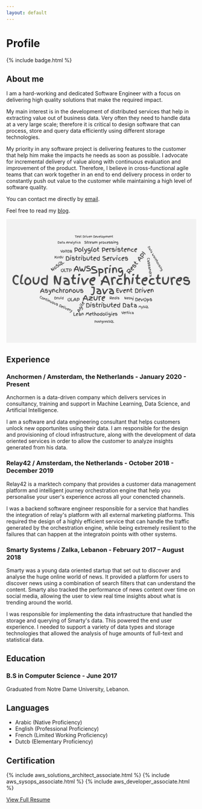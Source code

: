 ```yaml
---
layout: default
---
```

# Profile

{% include badge.html %}

## About me

I am a hard-working and dedicated Software Engineer with a focus on delivering high quality solutions that make the required impact.

My main interest is in the development of distributed services that help in extracting value out of business data. Very often they need to handle data at a very large scale; therefore it is critical to design software that can process, store and query data efficiently using different storage technologies.

My priority in any software project is delivering features to the customer that help him make the impacts he needs as soon as possible. I advocate for incremental delivery of value along with continuous evaluation and improvement of the product.
Therefore, I believe in cross-functional agile teams that can work together in an end to end delivery process in order to constantly push out value to the customer while maintaining a high level of software quality.

You can contact me directly by [email](mailto:i_kh@icloud.com?subject=[Resume]%20Getting%20in%20touch).

Feel free to read my [blog](https://blog.issakhoury.me).

![wordcloud](assets/wordcloud.png)

## Experience

### Anchormen / Amsterdam, the Netherlands - January 2020 - Present

Anchormen is a data-driven company which delivers services in consultancy, training and support in Machine Learning, Data Science, and Artificial Intelligence.

I am a software and data engineering consultant that helps customers unlock new opportunites using their data. I am responsible for the design and provisioning of cloud infrastructure, along with the development of data oriented services in order to allow the customer to analyze insights generated from his data.

### Relay42 / Amsterdam, the Netherlands - October 2018 - December 2019

Relay42 is a marktech company that provides a customer data management platform and intelligent journey orchestration engine that help you personalise your user's experience across all your conencted channels.

I was a backend software engineer responsible for a service that handles the integration of relay's platform with all external marketing platforms. This required the design of a highly efficient service that can handle the traffic generated by the orchestration engine, while being extremely resilient to the failures that can happen at the integratoin points with other systems.

### Smarty Systems / Zalka, Lebanon - February 2017 – August 2018

Smarty was a young data oriented startup that set out to discover and analyse the huge online world of news. It provided a platform for users to discover news using a combination of search filters that can understand the content. Smarty also tracked the performance of news content over time on social media, allowing the user to view real time insights about what is trending around the world.

I was responsible for implementing the data infrastructure that handled the storage and querying of Smarty's data. This powered the end user experience.
I needed to support a variety of data types and storage technologies that allowed the analysis of huge amounts of full-text and statistical data.

## Education

### B.S in Computer Science - June 2017

Graduated from Notre Dame University, Lebanon.

## Languages

- Arabic (Native Proficiency)
- English (Professional Proficiency)
- French (Limited Working Proficiency)
- Dutcb (Elementary Proficiency)

## Certification

{% include aws_solutions_architect_associate.html %}
{% include aws_sysops_associate.html %}
{% include aws_developer_associate.html %}

[View Full Resume](assets/issa_khoury_resume.pdf)
